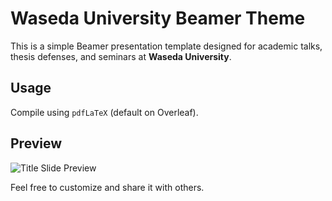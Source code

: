 # Waseda University Beamer Theme
This is a simple Beamer presentation template designed for academic talks, thesis defenses, and seminars at **Waseda University**.

## Usage
Compile using `pdfLaTeX` (default on Overleaf).

## Preview
![Title Slide Preview](example.png)

Feel free to customize and share it with others.
